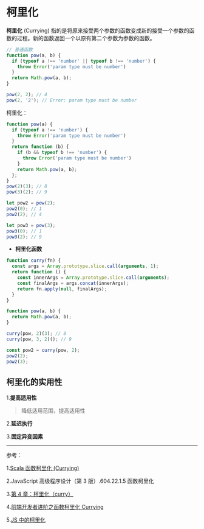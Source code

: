 # 柯里化

**柯里化** (Currying) 指的是将原来接受两个参数的函数变成新的接受一个参数的函数的过程。新的函数返回一个以原有第二个参数为参数的函数。

```js
// 普通函数
function pow(a, b) {
  if (typeof a !== 'number' || typeof b !== 'number') {
    throw Error('param type must be number')
  }
  return Math.pow(a, b);
}

pow(2, 2); // 4
pow(2, '2'); // Error: param type must be number
```

柯里化：

```js
function pow(a) {
  if (typeof a !== 'number') {
    throw Error('param type must be number')
  }
  return function (b) {
    if (b && typeof b !== 'number') {
      throw Error('param type must be number')
    }
    return Math.pow(a, b);
  };
}
pow(2)(3); // 8
pow(3)(2); // 9

let pow2 = pow(2);
pow2(0); // 1
pow2(2); // 4

let pow3 = pow(3);
pow3(0); // 1
pow3(2); // 9
```

- **柯里化函数**

```js
function curry(fn) {
  const args = Array.prototype.slice.call(arguments, 1);
  return function () {
    const innerArgs = Array.prototype.slice.call(arguments);
    const finalArgs = args.concat(innerArgs);
    return fn.apply(null, finalArgs);
  }
}

function pow(a, b) {
  return Math.pow(a, b);
}

curry(pow, 2)(3); // 8
curry(pow, 3, 2)(); // 9

const pow2 = curry(pow, 2);
pow2(2);
pow2(3);
```

## 柯里化的实用性

1.**提高适用性**

> 降低适用范围，提高适用性

2.**延迟执行**

3.**固定异变因素**

---

参考：

1.[Scala 函数柯里化 (Currying)](https://www.runoob.com/scala/currying-functions.html)

2.JavaScript 高级程序设计（第 3 版）.604.22.1.5 函数柯里化

3.[第 4 章：柯里化（curry）](https://llh911001.gitbooks.io/mostly-adequate-guide-chinese/content/ch4.html#%E4%B8%8D%E4%BB%85%E4%BB%85%E6%98%AF%E5%8F%8C%E5%85%B3%E8%AF%AD%E5%92%96%E5%96%B1)

4.[前端开发者进阶之函数柯里化 Currying](https://www.cnblogs.com/pigtail/p/3447660.html)

5.[JS 中的柯里化](https://segmentfault.com/a/1190000012769779)
